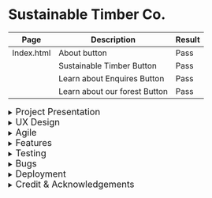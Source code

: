 # Sustainable Timber Co. 

| Page        | Description           | Result  |
| ------------- |-------------| -----|
| Index.html    | About button | Pass |
|      | Sustainable Timber Button      |   Pass |
|  | Learn about Enquires Button      |Pass |
||Learn about our forest Button|Pass|



<details><summary><font size="4">Project Presentation</font></summary>

### Presentation of the project
Custom Timber Co. is a small company up in the north of Sweden that specialise in custom milled timber, owned by Johan, a guy who is passionate about the nature and the environment. This website is connecting Johan to his customers and helping communication in a modern and effective way.

### Overview of the development journey
Before I begin documenting this projects development I wanted to highlight that this project really did help me understand the effectiveness of 'agile' and that my original planning proposed the creation of a two database system  - but early into development I understood that this was not going to work and so I privotted the project and created a really great solution. I will document this later within my documentation. But I felt it important to make the reader away. 
</details>


<details><summary><font size="4">UX Design</font></summary>

### The company
This is based on a real-life company in the North of Sweden. For these small sawmills it is currently hard for them to connect with customers, without having a custom made website and backend. Often enquires and communications are done via Facebook or some-kind of primitive local online market place. 

### Research
Much research was carried out. I visited the sawmill and spoke with the owner about his needs and desires.

### Customer Interviews
I spoke with several people who worked made custom wood products, that I know would need to buy timber. 

### Video Proposal
Here is my mock proposal video, which I used to shape up the project before starting development. 

### Wireframes
My original wireframes for the project look a little different to the finished project. These evolved as the project progressed. 

### Planning & Design
My original plan was to use two databases but this was later simplified to one database linked to the users primary key. 

</details>

<details><summary><font size="4">Agile</font></summary>

<details><summary>User Stories
</summary>
I generated over 100 user stories in developing this project. I made use of the 'project' feature within GitHub to manage the ordering and completion. 
</details>

<details><summary>Story Points & Sprints
</summary>
My allocation and valuing of story points moved a little as the project progressed. I completed my first sprint and re-assessed the value of 1 story point - After the first week of development I was confident on the value of one story point. For me this was a User Story that I knew how to complete and required little background research. 

Sprint lengths changed depending on my work/ study hours for that day or week of production. This would be much easier with a standard 40hr week, but I did feel that it was useful to apply sprints to my work even when working alone and studying as I do, as it helped me set goals for sections of the projects development.
</details>



<details><summary>Epics into User Stories
</summary>
I have two examples of where I have set epics and then broken them down into User Stories. 
- Final design
- Documentation
</details>



<details><summary>Timeline - Development
</summary>
I have put together a small time line to document the progress of the project from start to end. This highlights my sprints and allocation of story points etc.
</details>

</details>

<details><summary><font size="4">Features</font></summary>

### Existing Features

<details><summary>Navigation</summary>

- Responsive design
- Displays custom menu for logged in user
- Display custom menu for Admin (Superuser)
- Displays status of user login - logged out

</details>

<details><summary>Website</summary>

- Responsive design
- Simple information
- Clearly displaying 'Johan' to build customer trust

</details>

<details><summary>Enquiry System</summary>

- Responsive design
- User can create an enquiry
- User can edit an enquiry
- User can submit an enquiry
- User can delete an enquiry
- Admin can update the status to 'emailed'. This will reflect in users view

</details>

### Future Features

</details>

<details><summary><font size="4">Testing</font></summary>
<details><summary>Manual Testing 
</summary>

| Page        | Description           | Result  |
| ------------- |-------------| -----|
| col 3 is      | right-aligned | $1600 |
| col 2 is      | centered      |   $12 |
| zebra stripes | are neat      |    $1 |

</details>

<details><summary>Automated Testing
</summary>
Xxx
</details>

</details>


<details><summary><font size="4">Bugs</font></summary>

### Solved

<details><summary>Bootstrap & Materialize
</summary>
I had zero experience on these and as both were used in the walkthroughs I thought they were equals. I went with Materialise. This backfired when I was trying to work out forms as I was informed by a tutor that Materialise was seen as very dated and that I would experience problems with Django should I choice to continue working with it. 

As this project involves many elements I found that I didn’t really have the time to focus and learn the true powers of Bootstrap. For this project it is used on a basic level.
</details>
<details><summary>Power of Agile - A change of direction
</summary>
I needed to change direction on the enquiry system implementation. My original plan was to allow the user to create an enquiry, add a number of items to the enquiry and then submit the enquiry. At the stage where I had the database models installed and was trying to solve the problem of including items within the enquiry I realised that this was maybe a little ambitious for this project. 

I decided to simplify the idea into one database and enable the user to create an enquiry and then submit the enquiry. The system would allow the user to create and submit any number of enquires. 
</details>

<details><summary>Deployment
</summary>
I spent 3 hours working with Rebecca (Tutor) to help me get the site live. 
</details>

### Unsolved

<details><summary>Styling of Sign up
</summary>
I just ran out of time!
</details>

<details><summary>Selecting deadline date
</summary>
There should be an error if a user selects a date which is in the past. I looked into solving this but I felt I just didn't have the time to do it. 
</details>

<details><summary>Another
</summary>
Xxx
</details>

</details>

<details><summary><font size="4">Deployment</font></summary>

### Deploying to Heroku
### Database setup
### Cloudinary

</details>

<details><summary><font size="4">Credit & Acknowledgements</font></summary>

### Credits
### Acknowledgements
</details>


